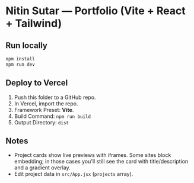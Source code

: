 # Nitin Sutar — Portfolio (Vite + React + Tailwind)

## Run locally
```bash
npm install
npm run dev
```

## Deploy to Vercel
1. Push this folder to a GitHub repo.
2. In Vercel, import the repo.
3. Framework Preset: **Vite**.
4. Build Command: `npm run build`
5. Output Directory: `dist`

## Notes
- Project cards show live previews with iframes. Some sites block embedding; in those cases you'll still see the card with title/description and a gradient overlay.
- Edit project data in `src/App.jsx` (`projects` array).
